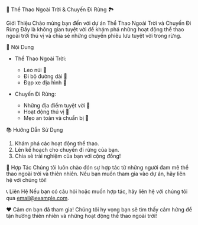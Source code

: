  🌲 Thể Thao Ngoài Trời & Chuyến Đi Rừng 🏞️

Giới Thiệu
Chào mừng bạn đến với dự án Thể Thao Ngoài Trời và Chuyến Đi Rừng Đây là không gian tuyệt vời để khám phá những hoạt động thể thao ngoài trời thú vị và chia sẻ những chuyến phiêu lưu tuyệt vời trong rừng.

 🌟 Nội Dung
- Thể Thao Ngoài Trời:
  - Leo núi 🧗
  - Đi bộ đường dài 🚶
  - Đạp xe địa hình 🚵
  
- Chuyến Đi Rừng:
  - Những địa điểm tuyệt vời 🌳
  - Hoạt động thú vị 🌿
  - Mẹo an toàn và chuẩn bị 🎒

 📚 Hướng Dẫn Sử Dụng
1. Khám phá các hoạt động thể thao.
2. Lên kế hoạch cho chuyến đi rừng của bạn.
3. Chia sẻ trải nghiệm của bạn với cộng đồng!

 🤝 Hợp Tác
Chúng tôi luôn chào đón sự hợp tác từ những người đam mê thể thao ngoài trời và thiên nhiên. Nếu bạn muốn tham gia vào dự án, hãy liên hệ với chúng tôi!

 📞 Liên Hệ
Nếu bạn có câu hỏi hoặc muốn hợp tác, hãy liên hệ với chúng tôi qua [email@example.com](mailto:email@example.com).

 ❤️ Cảm ơn bạn đã tham gia!
Chúng tôi hy vọng bạn sẽ tìm thấy cảm hứng để tận hưởng thiên nhiên và những hoạt động thể thao ngoài trời!
